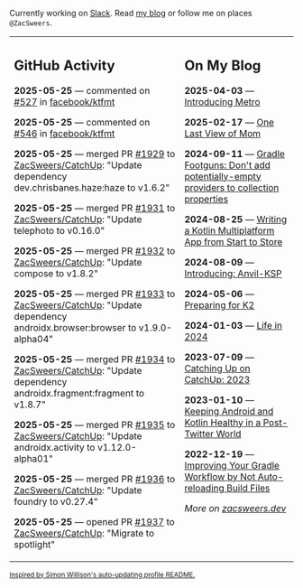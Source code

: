 Currently working on [Slack](https://slack.com/). Read [my blog](https://zacsweers.dev/) or follow me on places `@ZacSweers`.

<table><tr><td valign="top" width="60%">

## GitHub Activity
<!-- githubActivity starts -->
**2025-05-25** — commented on [#527](https://github.com/facebook/ktfmt/issues/527#issuecomment-2908127302) in [facebook/ktfmt](https://github.com/facebook/ktfmt)

**2025-05-25** — commented on [#546](https://github.com/facebook/ktfmt/issues/546#issuecomment-2908125297) in [facebook/ktfmt](https://github.com/facebook/ktfmt)

**2025-05-25** — merged PR [#1929](https://github.com/ZacSweers/CatchUp/pull/1929) to [ZacSweers/CatchUp](https://github.com/ZacSweers/CatchUp): "Update dependency dev.chrisbanes.haze:haze to v1.6.2"

**2025-05-25** — merged PR [#1931](https://github.com/ZacSweers/CatchUp/pull/1931) to [ZacSweers/CatchUp](https://github.com/ZacSweers/CatchUp): "Update telephoto to v0.16.0"

**2025-05-25** — merged PR [#1932](https://github.com/ZacSweers/CatchUp/pull/1932) to [ZacSweers/CatchUp](https://github.com/ZacSweers/CatchUp): "Update compose to v1.8.2"

**2025-05-25** — merged PR [#1933](https://github.com/ZacSweers/CatchUp/pull/1933) to [ZacSweers/CatchUp](https://github.com/ZacSweers/CatchUp): "Update dependency androidx.browser:browser to v1.9.0-alpha04"

**2025-05-25** — merged PR [#1934](https://github.com/ZacSweers/CatchUp/pull/1934) to [ZacSweers/CatchUp](https://github.com/ZacSweers/CatchUp): "Update dependency androidx.fragment:fragment to v1.8.7"

**2025-05-25** — merged PR [#1935](https://github.com/ZacSweers/CatchUp/pull/1935) to [ZacSweers/CatchUp](https://github.com/ZacSweers/CatchUp): "Update androidx.activity to v1.12.0-alpha01"

**2025-05-25** — merged PR [#1936](https://github.com/ZacSweers/CatchUp/pull/1936) to [ZacSweers/CatchUp](https://github.com/ZacSweers/CatchUp): "Update foundry to v0.27.4"

**2025-05-25** — opened PR [#1937](https://github.com/ZacSweers/CatchUp/pull/1937) to [ZacSweers/CatchUp](https://github.com/ZacSweers/CatchUp): "Migrate to spotlight"
<!-- githubActivity ends -->
</td><td valign="top" width="40%">

## On My Blog
<!-- blog starts -->
**2025-04-03** — [Introducing Metro](https://www.zacsweers.dev/introducing-metro/)

**2025-02-17** — [One Last View of Mom](https://www.zacsweers.dev/one-last-view-of-mom/)

**2024-09-11** — [Gradle Footguns: Don't add potentially-empty providers to collection properties](https://www.zacsweers.dev/gradle-footgun-adding-empty-providers-to-collection-properties/)

**2024-08-25** — [Writing a Kotlin Multiplatform App from Start to Store](https://www.zacsweers.dev/writing-a-kotlin-multiplatform-app-from-start-to-store/)

**2024-08-09** — [Introducing: Anvil-KSP](https://www.zacsweers.dev/introducing-anvil-ksp/)

**2024-05-06** — [Preparing for K2](https://www.zacsweers.dev/preparing-for-k2/)

**2024-01-03** — [Life in 2024](https://www.zacsweers.dev/life-in-2024/)

**2023-07-09** — [Catching Up on CatchUp: 2023](https://www.zacsweers.dev/catching-up-on-catchup-2023/)

**2023-01-10** — [Keeping Android and Kotlin Healthy in a Post-Twitter World](https://www.zacsweers.dev/keeping-android-healthy/)

**2022-12-19** — [Improving Your Gradle Workflow by Not Auto-reloading Build Files](https://www.zacsweers.dev/improving-your-workflow-by-not-auto-reloading-build-files/)
<!-- blog ends -->
_More on [zacsweers.dev](https://zacsweers.dev/)_
</td></tr></table>

<sub><a href="https://simonwillison.net/2020/Jul/10/self-updating-profile-readme/">Inspired by Simon Willison's auto-updating profile README.</a></sub>